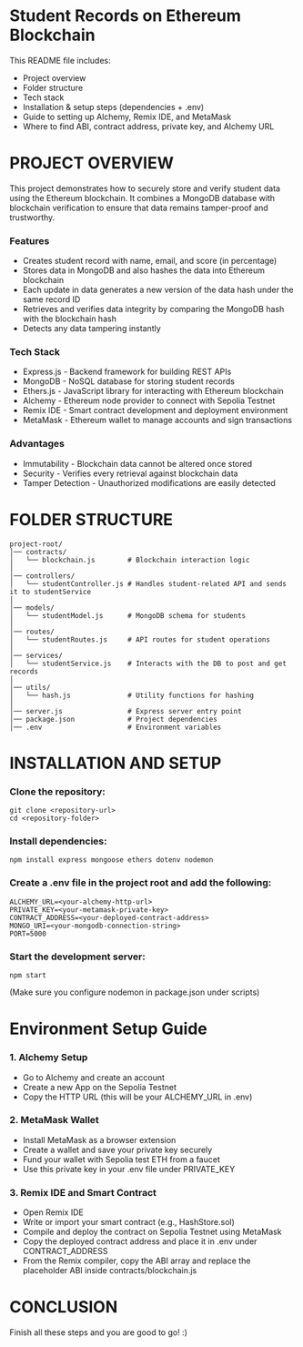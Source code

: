 # Student Records on Ethereum Blockchain

This README file includes:

- Project overview
- Folder structure
- Tech stack
- Installation & setup steps (dependencies + .env)
- Guide to setting up Alchemy, Remix IDE, and MetaMask
- Where to find ABI, contract address, private key, and Alchemy URL

# PROJECT OVERVIEW

This project demonstrates how to securely store and verify student data using the Ethereum blockchain. It combines a MongoDB database with blockchain verification to ensure that data remains tamper-proof and trustworthy.

### Features

- Creates student record with name, email, and score (in percentage)
- Stores data in MongoDB and also hashes the data into Ethereum blockchain
- Each update in data generates a new version of the data hash under the same record ID
- Retrieves and verifies data integrity by comparing the MongoDB hash with the blockchain hash
- Detects any data tampering instantly

### Tech Stack

- Express.js - Backend framework for building REST APIs
- MongoDB - NoSQL database for storing student records
- Ethers.js - JavaScript library for interacting with Ethereum blockchain
- Alchemy - Ethereum node provider to connect with Sepolia Testnet
- Remix IDE - Smart contract development and deployment environment
- MetaMask - Ethereum wallet to manage accounts and sign transactions

### Advantages

- Immutability - Blockchain data cannot be altered once stored
- Security - Verifies every retrieval against blockchain data
- Tamper Detection - Unauthorized modifications are easily detected

# FOLDER STRUCTURE
```
project-root/
│── contracts/
│   └── blockchain.js        # Blockchain interaction logic
│
│── controllers/
│   └── studentController.js # Handles student-related API and sends it to studentService
│
│── models/
│   └── studentModel.js      # MongoDB schema for students
│
│── routes/
│   └── studentRoutes.js     # API routes for student operations
│
│── services/
│   └── studentService.js    # Interacts with the DB to post and get records
│
│── utils/
│   └── hash.js              # Utility functions for hashing
│
│── server.js                # Express server entry point
│── package.json             # Project dependencies
│── .env                     # Environment variables
```

# INSTALLATION AND SETUP

### Clone the repository:
```
git clone <repository-url>
cd <repository-folder>
```
### Install dependencies:

```
npm install express mongoose ethers dotenv nodemon
```

### Create a .env file in the project root and add the following:
```
ALCHEMY_URL=<your-alchemy-http-url>
PRIVATE_KEY=<your-metamask-private-key>
CONTRACT_ADDRESS=<your-deployed-contract-address>
MONGO_URI=<your-mongodb-connection-string>
PORT=5000
```
### Start the development server:
```
npm start
```
(Make sure you configure nodemon in package.json under scripts)

# Environment Setup Guide

### 1. Alchemy Setup

- Go to Alchemy and create an account
- Create a new App on the Sepolia Testnet
- Copy the HTTP URL (this will be your ALCHEMY_URL in .env)

### 2. MetaMask Wallet

- Install MetaMask as a browser extension
- Create a wallet and save your private key securely
- Fund your wallet with Sepolia test ETH from a faucet
- Use this private key in your .env file under PRIVATE_KEY

### 3. Remix IDE and Smart Contract

- Open Remix IDE
- Write or import your smart contract (e.g., HashStore.sol)
- Compile and deploy the contract on Sepolia Testnet using MetaMask
- Copy the deployed contract address and place it in .env under CONTRACT_ADDRESS
- From the Remix compiler, copy the ABI array and replace the placeholder ABI inside contracts/blockchain.js

# CONCLUSION

Finish all these steps and you are good to go! :)

